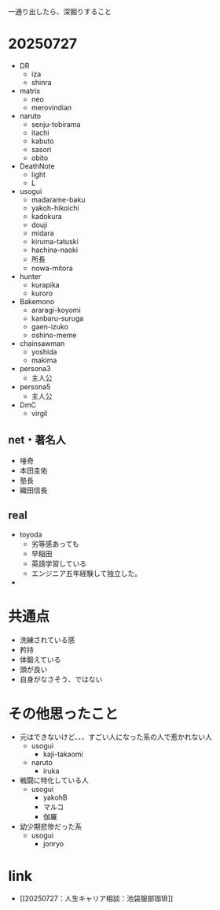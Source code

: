 一通り出したら、深掘りすること
# 20250727

- DR
	- iza
	- shinra
- matrix
	- neo
	- merovindian
- naruto
	- senju-tobirama
	- itachi
	- kabuto
	- sasori
	- obito
- DeathNote
	- light
	- L
- usogui
	- madarame-baku
	- yakoh-hikoichi
	- kadokura
	- douji
	- midara
	- kiruma-tatuski
	- hachina-naoki
	- 所長
	- nowa-mitora
- hunter
	- kurapika
	- kuroro
- Bakemono
	- araragi-koyomi
	- kanbaru-suruga
	- gaen-izuko
	- oshino-meme
- chainsawman
	- yoshida
	- makima
- persona3
	- 主人公
- persona5
	- 主人公
- DmC
	- virgil
## net・著名人
- 唾奇
- 本田圭佑
- 塾長
- 織田信長
## real
- toyoda
	- 劣等感あっても
	- 早稲田
	- 英語学習している
	- エンジニア五年経験して独立した。
- 
# 共通点
- 洗練されている感
- 矜持
- 体鍛えている
- 頭が良い
- 自身がなさそう、ではない

# その他思ったこと
- 元はできないけど、、、すごい人になった系の人で惹かれない人
	- usogui
		- kaji-takaomi
	- naruto
		- iruka
- 戦闘に特化している人
	- usogui
		- yakohB
		- マルコ
		- 伽羅
- 幼少期悲惨だった系
	- usogui
		- jonryo
# link
- [[20250727：人生キャリア相談：池袋服部珈琲]]